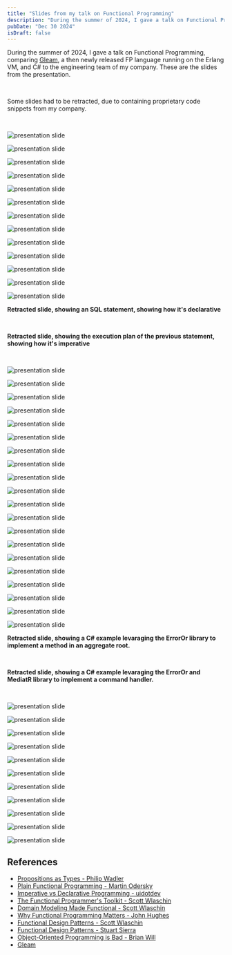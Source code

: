 ```yaml
---
title: "Slides from my talk on Functional Programming"
description: "During the summer of 2024, I gave a talk on Functional Programming to my company's engineering team, comparing Gleam and C#. This post contains the slides from the presentation."
pubDate: "Dec 30 2024"
isDraft: false
---
```


During the summer of 2024, I gave a talk on Functional Programming, comparing <a href="https://gleam.run" target="_blank">Gleam</a>, a then newly released FP language running on the Erlang VM, and C# to the engineering team of my company. These are the slides from the presentation.

<br />

Some slides had to be retracted, due to containing proprietary code snippets from my company.

<br />

![presentation slide](/presentations/fp/GLEAM-01.jpg)
<br />

![presentation slide](/presentations/fp/GLEAM-02.jpg)
<br />

![presentation slide](/presentations/fp/GLEAM-03.jpg)
<br />

![presentation slide](/presentations/fp/GLEAM-04.jpg)
<br />

![presentation slide](/presentations/fp/GLEAM-05.jpg)
<br />

![presentation slide](/presentations/fp/GLEAM-06.jpg)
<br />

![presentation slide](/presentations/fp/GLEAM-07.jpg)
<br />

![presentation slide](/presentations/fp/GLEAM-08.jpg)
<br />

![presentation slide](/presentations/fp/GLEAM-09.jpg)
<br />

![presentation slide](/presentations/fp/GLEAM-10.jpg)
<br />

![presentation slide](/presentations/fp/GLEAM-11.jpg)
<br />

![presentation slide](/presentations/fp/GLEAM-12.jpg)
<br />

![presentation slide](/presentations/fp/GLEAM-13.jpg)
<br />

**Retracted slide, showing an SQL statement, showing how it's declarative**

<br />

**Retracted slide, showing the execution plan of the previous statement, showing how it's imperative**

<br />

![presentation slide](/presentations/fp/GLEAM-16.jpg)
<br />

![presentation slide](/presentations/fp/GLEAM-17.jpg)
<br />

![presentation slide](/presentations/fp/GLEAM-18.jpg)
<br />

![presentation slide](/presentations/fp/GLEAM-19.jpg)
<br />

![presentation slide](/presentations/fp/GLEAM-20.jpg)
<br />

![presentation slide](/presentations/fp/GLEAM-21.jpg)
<br />

![presentation slide](/presentations/fp/GLEAM-22.jpg)
<br />

![presentation slide](/presentations/fp/GLEAM-23.jpg)
<br />

![presentation slide](/presentations/fp/GLEAM-24.jpg)
<br />

![presentation slide](/presentations/fp/GLEAM-25.jpg)
<br />

![presentation slide](/presentations/fp/GLEAM-26.jpg)
<br />

![presentation slide](/presentations/fp/GLEAM-27.jpg)
<br />

![presentation slide](/presentations/fp/GLEAM-28.jpg)
<br />

![presentation slide](/presentations/fp/GLEAM-29.jpg)
<br />

![presentation slide](/presentations/fp/GLEAM-30.jpg)
<br />

![presentation slide](/presentations/fp/GLEAM-31.jpg)
<br />

![presentation slide](/presentations/fp/GLEAM-32.jpg)
<br />

![presentation slide](/presentations/fp/GLEAM-33.jpg)
<br />

![presentation slide](/presentations/fp/GLEAM-34.jpg)
<br />

![presentation slide](/presentations/fp/GLEAM-35.jpg)
<br />

**Retracted slide, showing a C# example levaraging the ErrorOr library to implement a method in an aggregate root.**

<br />

**Retracted slide, showing a C# example levaraging the ErrorOr and MediatR library to implement a command handler.**

<br />

![presentation slide](/presentations/fp/GLEAM-38.jpg)
<br />

![presentation slide](/presentations/fp/GLEAM-39.jpg)
<br />

![presentation slide](/presentations/fp/GLEAM-40.jpg)
<br />

![presentation slide](/presentations/fp/GLEAM-41.jpg)
<br />

![presentation slide](/presentations/fp/GLEAM-42.jpg)
<br />

![presentation slide](/presentations/fp/GLEAM-43.jpg)
<br />

![presentation slide](/presentations/fp/GLEAM-44.jpg)
<br />

![presentation slide](/presentations/fp/GLEAM-45.jpg)
<br />

![presentation slide](/presentations/fp/GLEAM-46.jpg)
<br />

![presentation slide](/presentations/fp/GLEAM-47.jpg)
<br />

![presentation slide](/presentations/fp/GLEAM-48.jpg)
<br />

## References

- <a href="https://www.youtube.com/watch?v=IOiZatlZtGU" target="_blank">Propositions as Types - Philip Wadler</a>
- <a href="https://www.youtube.com/watch?v=YXDm3WHZT5g" target="_blank">Plain Functional Programming - Martin Odersky</a>
- <a href="https://www.youtube.com/watch?v=E7Fbf7R3x6I" target="_blank">Imperative vs Declarative Programming - uidotdev</a>
- <a href="https://www.youtube.com/watch?v=Nrp_LZ-XGsY" target="_blank">The Functional Programmer's Toolkit - Scott Wlaschin</a>
- <a href="https://www.youtube.com/watch?v=2JB1_e5wZmU" target="_blank">Domain Modeling Made Functional - Scott Wlaschin</a>
- <a href="https://www.youtube.com/watch?v=XrNdvWqxBvA" target="_blank">Why Functional Programming Matters - John Hughes</a>
- <a href="https://www.youtube.com/watch?v=srQt1NAHYC0" target="_blank">Functional Design Patterns - Scott Wlaschin</a>
- <a href="https://www.infoq.com/presentations/Clojure-Design-Patterns/" target="_blank">Functional Design Patterns - Stuart Sierra</a>
- <a href="https://www.youtube.com/watch?v=QM1iUe6IofM" target="_blank">Object-Oriented Programming is Bad - Brian Will </a>
- <a href="https://gleam.run" target="_blank">Gleam</a>
